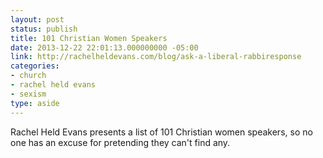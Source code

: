```yaml
---
layout: post
status: publish
title: 101 Christian Women Speakers
date: 2013-12-22 22:01:13.000000000 -05:00
link: http://rachelheldevans.com/blog/ask-a-liberal-rabbiresponse
categories:
- church
- rachel held evans
- sexism
type: aside
---
```

<p>Rachel Held Evans presents a list of 101 Christian women speakers, so no one has an excuse for pretending they can't find any.</p>
